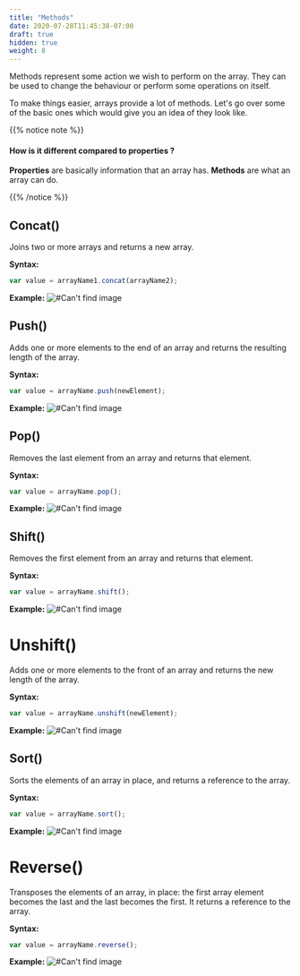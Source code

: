 ```yaml
---
title: "Methods"
date: 2020-07-28T11:45:38-07:00
draft: true
hidden: true
weight: 8
---
```


Methods represent some action we wish to perform on the array. They can be used to change the behaviour or perform some operations on itself.

To make things easier, arrays provide a lot of methods. Let's go over some of the basic ones which would give you an idea of they look like.

{{% notice note %}}

#### How is it different compared to properties ?

**Properties** are basically information that an array has. **Methods** are what an array can do.

{{% /notice %}}

## Concat()

Joins two or more arrays and returns a new array.

**Syntax:**
```javascript
var value = arrayName1.concat(arrayName2);
```

**Example:**
![#Can't find image](../../img/concat.png)

## Push()
Adds one or more elements to the end of an array and returns the resulting length of the array.

**Syntax:**
```javascript
var value = arrayName.push(newElement);
```

**Example:**
![#Can't find image](../../img/push.png)

## Pop()
Removes the last element from an array and returns that element.

**Syntax:**
```javascript
var value = arrayName.pop();
```

<b>Example:</b>
![#Can't find image](../../img/pop.png)

## Shift()

Removes the first element from an array and returns that element.

**Syntax:**
```javascript
var value = arrayName.shift();
```

**Example:**
![#Can't find image](../../img/shift.png)

# Unshift()

Adds one or more elements to the front of an array and returns the new length of the array.

**Syntax:**
```javascript
var value = arrayName.unshift(newElement);
```

**Example:**
![#Can't find image](../../img/unshift.png)

## Sort()

Sorts the elements of an array in place, and returns a reference to the array.

**Syntax:**
```javascript
var value = arrayName.sort();
```

**Example:**
![#Can't find image](../../img/sort.png)

# Reverse()

Transposes the elements of an array, in place: the first array element becomes the last and the last becomes the first. It returns a reference to the array.

**Syntax:**
```javascript
var value = arrayName.reverse();
```

**Example:**
![#Can't find image](../../img/reverse.png)
